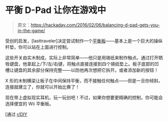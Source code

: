 # 平衡 D-Pad 让你在游戏中

> 原文：<https://hackaday.com/2016/02/06/balancing-d-pad-gets-you-in-the-game/>

受创的启发，[lasttraveler]决定尝试制作一个[平衡板](http://imgur.com/a/0dYFy)——基本上是一个巨大的操纵杆垫，你可以站在上面进行控制。

这些开关由实木制成，实际上非常简单——他只是用锡纸来制作触点。通过打开牺牲键盘，他拿起上/下/左/右键，将触点直接连接到四个锡纸垫上。板子底部的凹槽让键盘的其余部分保持完整——以防他再次想把它拆开。或者添加新的按钮！

X 形的木制横梁让板子在中间保持平衡，而不接触任何触点——但是一旦你倾斜，连接就建立了，你就可以开始比赛了！

现在带上虚拟现实耳机，玩一玩创吧！不过，如果你想要更精确的控制，你可能会选择便宜的 Wii 平衡板。

[通过 [r/DIY](https://www.reddit.com/r/DIY/comments/449pwm/built_a_balance_board_wood_you_can_stand_on_that/)